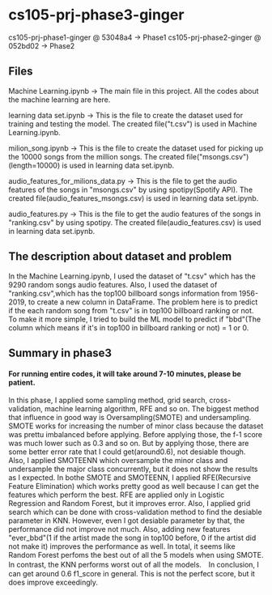 # cs105-prj-phase3-ginger
cs105-prj-phase1-ginger @ 53048a4 -> Phase1
cs105-prj-phase2-ginger @ 052bd02 -> Phase2

## Files
Machine Learning.ipynb -> The main file in this project. All the codes about the machine learning are here. 

learning data set.ipynb -> This is the file to create the dataset used for training and testing the model. The created file("t.csv") is used in Machine Learning.ipynb.

milion_song.ipynb -> This is the file to create the dataset used for picking up the 10000 songs from the million songs. The created file("msongs.csv")(length=10000) is used in learning data set.ipynb.

audio_features_for_milions_data.py -> This is the file to get the audio features of the songs in "msongs.csv" by using spotipy(Spotify API). The created file(audio_features_msongs.csv) is used in learning data set.ipynb.

audio_features.py -> This is the file to get the audio features of the songs in "ranking.csv" by using spotipy. The created file(audio_features.csv) is used in learning data set.ipynb.

## The description about dataset and problem
In the Machine Learning.ipynb, I used the dataset of "t.csv" which has the 9290 random songs audio features. Also, I used the dataset of "ranking.csv",which has the top100 billboard songs information from 1956-2019, to create a new column in DataFrame. The problem here is to predict if the each random song from "t.csv" is in top100 billboard ranking or not. To make it more simple, I tried to build the ML model to predict if "bbd"(The column which means if it's in top100 in billboard ranking or not) = 1 or 0.

## Summary in phase3
#### For running entire codes, it will take around 7-10 minutes, please be patient.

In this phase, I applied some sampling method, grid search, cross-validation, machine learning algorithm, RFE and so on. The biggest method that influence in good way is Oversampling(SMOTE) and undersampling. SMOTE works for increasing the number of minor class because the dataset was prettu imbalanced before applying. Before applying those, the f-1 score was much lower such as 0.3 and so on. But by applying those, there are some better error rate that I could get(around0.6), not desiable though. Also, I applied SMOTEENN which oversample the minor class and undersample the major class concurrently, but it does not show the results as I expected. In bothe SMOTE and SMOTEENN, I applied RFE(Recursive Feature Elimination) which works pretty good as well because I can get the features which perform the best. RFE are applied only in Logistic Regression and Random Forest, but it improves error. Also, I applied grid search which can be done with cross-validation method to find the desiable parameter in KNN. However, even I got desiable parameter by that, the performance did not improve not much. Also, adding new features "ever_bbd"(1 if the artist made the song in top100 before, 0 if the artist did not make it) improves the performance as well. In total, it seems like Random Forest perfoms the best out of all the 5 models when using SMOTE. In contrast, the KNN performs worst out of all the models.　In conclusion, I can get around 0.6 f1_score in general. This is not the perfect score, but it does improve exceedingly. 
